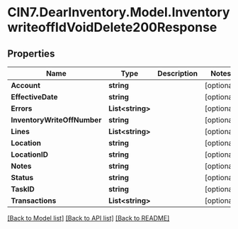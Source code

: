 # CIN7.DearInventory.Model.InventorywriteoffIdVoidDelete200Response

## Properties

| Name                        | Type                   | Description | Notes      |
| --------------------------- | ---------------------- | ----------- | ---------- |
| **Account**                 | **string**             |             | [optional] |
| **EffectiveDate**           | **string**             |             | [optional] |
| **Errors**                  | **List&lt;string&gt;** |             | [optional] |
| **InventoryWriteOffNumber** | **string**             |             | [optional] |
| **Lines**                   | **List&lt;string&gt;** |             | [optional] |
| **Location**                | **string**             |             | [optional] |
| **LocationID**              | **string**             |             | [optional] |
| **Notes**                   | **string**             |             | [optional] |
| **Status**                  | **string**             |             | [optional] |
| **TaskID**                  | **string**             |             | [optional] |
| **Transactions**            | **List&lt;string&gt;** |             | [optional] |

[[Back to Model list]](../README.md#documentation-for-models) [[Back to API list]](../README.md#documentation-for-api-endpoints) [[Back to README]](../README.md)
